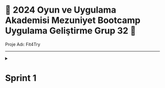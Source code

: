 # 📌 2024 Oyun ve Uygulama Akademisi Mezuniyet Bootcamp Uygulama Geliştirme Grup 32 📱
Proje Adı:  Fit4Try


----

<details>
  <summary><h1>Sprint 1</h1></summary>
  

  ![Sprint1](https://github.com/wissenschaftlerin/oua_2024_bootcamp_flutter_grup32/assets/72699045/9f4e5eb0-5caa-4e6a-8f63-afef74da345e)
  Tarihler: 15 Haziran - 7 Temmuz

  ## Proje Özeti

  Bu sprintte, bir giydirme uygulaması geliştirmeye karar verdik. Kullanıcıların giyim tarzlarını öğrenip onlara uygun kıyafet önerileri sunan bir mobil uygulama yapmayı planladık.

  ## Yapılan Çalışmalar

  ### 14 Haziran'da ilk toplantı yapıldı.
  ![image](https://github.com/wissenschaftlerin/oua_2024_bootcamp_flutter_grup32/assets/72699045/b33be272-035b-4fcf-9893-157567b2fec5)


  ### 1. Uygulama Tasarımı
  - Uygulamanın genel tasarımını oluşturduk.
  - Giriş, çıkış ve intro ekranlarını tasarladık.
  - Kullanıcıların stil ve tarzlarını öğrenmek için gerekli ekranları oluşturduk.
  - Kullanıcıların ne tarz şeyler giydiğini öğrenmek için anket ve form ekranları tasarladık.


  ### 2. Giriş ve Çıkış İşlemleri
  - Kullanıcıların uygulamaya giriş ve çıkış yapabilmesi için gerekli altyapıyı oluşturduk.
  - Firebase Authentication kullanarak kullanıcıların kimlik doğrulamasını sağladık.

  ![Giriş Ekranı](https://github.com/wissenschaftlerin/oua_2024_bootcamp_flutter_grup32/assets/72699045/9f4e5eb0-5caa-4e6a-8f63-afef74da345e)
  ![Çıkış Ekranı](https://github.com/wissenschaftlerin/oua_2024_bootcamp_flutter_grup32/assets/72699045/9f4e5eb0-5caa-4e6a-8f63-afef74da345e)

  ### 3. Yapay Zeka Modeli
  - Giydirmede kullanılacak olan yapay zeka modelini araştırıp bulduk.
  - Bu modeli test ettik ve Google Cloud ile API'ye dönüştürüp kullanılabilir hale getirdik.

  ![Yapay Zeka Modeli](https://github.com/wissenschaftlerin/oua_2024_bootcamp_flutter_grup32/assets/72699045/9f4e5eb0-5caa-4e6a-8f63-afef74da345e)
  ![Google Cloud API](https://github.com/wissenschaftlerin/oua_2024_bootcamp_flutter_grup32/assets/72699045/9f4e5eb0-5caa-4e6a-8f63-afef74da345e)


  <details>



  </details>
</ul>

----

## 🤖 Takım Üyeleri

### 🚀 [Yaren ÇOLPAN](https://www.linkedin.com/in/yarencolpan/)
### 🚀 [Yasin Kaan YİĞİT](https://www.linkedin.com/in/yasinkaanyigit1/)
### 🚀 [Yunus Emre GÜMÜŞ](https://www.linkedin.com/in/yunusemregumus/)
### 🚀 [Zehra Nur BAŞ](https://www.linkedin.com/in/zehranurba%C5%9F/)
### 🚀 [Zeynep Feyza ATABEY](https://www.linkedin.com/in/zeynepfeyzatabey/)
